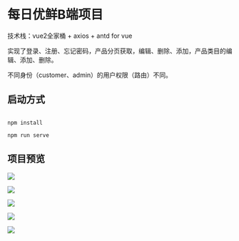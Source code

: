 # 每日优鲜B端项目

技术栈：vue2全家桶 + axios + antd for vue

实现了登录、注册、忘记密码，产品分页获取，编辑、删除、添加，产品类目的编辑、添加、删除。

不同身份（customer、admin）的用户权限（路由）不同。

## 启动方式
```shell

npm install

npm run serve
```

## 项目预览
![](https://xf-blog-imgs.oss-cn-hangzhou.aliyuncs.com/img/20210123161726.png)

![](https://xf-blog-imgs.oss-cn-hangzhou.aliyuncs.com/img/20210123161743.png)

![](https://xf-blog-imgs.oss-cn-hangzhou.aliyuncs.com/img/20210123161744.png)

![](https://xf-blog-imgs.oss-cn-hangzhou.aliyuncs.com/img/20210123161742.png)

![](https://xf-blog-imgs.oss-cn-hangzhou.aliyuncs.com/img/20210123161741.png)

